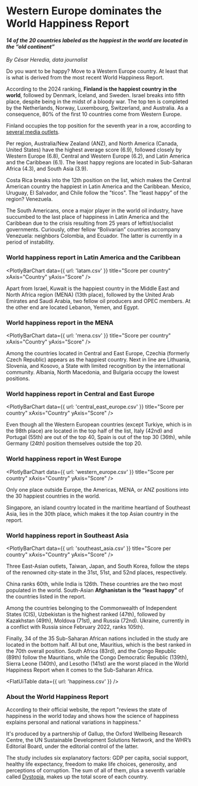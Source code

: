 # Western Europe dominates the World Happiness Report
#### _14 of the 20 countries labeled as the happiest in the world are located in the “old continent”_

*By César Heredia, data journalist*

Do you want to be happy? Move to a Western Europe country. At least that is what is derived from the most recent World Happiness Report.

According to the 2024 ranking, **Finland is the happiest country in the world**, followed by Denmark, Iceland, and Sweden. Israel breaks into fifth place, despite being in the midst of a bloody war. The top ten is completed by the Netherlands, Norway, Luxembourg, Switzerland, and Australia. As a consequence, 80% of the first 10 countries come from Western Europe.

Finland occupies the top position for the seventh year in a row, according to [several media outlets]( https://www.google.com/search?client=opera&q=finland+is+world%27s+happiest+country+for+seventh+year+study&sourceid=opera&ie=UTF-8&oe=UTF-8).

Per region, Australia/New Zealand (ANZ), and North America (Canada, United States) have the highest average score (6.9), followed closely by Western Europe (6.8), Central and Western Europe (6.2), and Latin America and the Caribbean (6.1). The least happy regions are located in Sub-Saharan Africa (4.3), and South Asia (3.9).

Costa Rica breaks into the 12th position on the list, which makes the Central American country the happiest in Latin America and the Caribbean. Mexico, Uruguay, El Salvador, and Chile follow the "ticos". The “least happy” of the region? Venezuela. 

The South Americans, once a major player in the world oil industry, have succumbed to the last place of happiness in Latin America and the Caribbean due to the crisis resulting from 25 years of leftist/socialist governments. Curiously, other fellow “Bolivarian” countries accompany Venezuela: neighbors Colombia, and Ecuador. The latter is currently in a period of instability.

### World happiness report in Latin America and the Caribbean
<PlotlyBarChart 
  data={{ url: 'latam.csv' }}
  title="Score per country"
  xAxis="Country"
  yAxis="Score" 
/>

Apart from Israel, Kuwait is the happiest country in the Middle East and North Africa region (MENA) (13th place), followed by the United Arab Emirates and Saudi Arabia, two fellow oil producers and OPEC members. At the other end are located Lebanon, Yemen, and Egypt.

### World happiness report in the MENA
<PlotlyBarChart 
  data={{ url: 'mena.csv' }}
  title="Score per country"
  xAxis="Country"
  yAxis="Score" 
/>

Among the countries located in Central and East Europe, Czechia (formerly Czech Republic) appears as the happiest country. Next in line are Lithuania, Slovenia, and Kosovo, a State with limited recognition by the international community. Albania, North Macedonia, and Bulgaria occupy the lowest positions.

### World happiness report in Central and East Europe
<PlotlyBarChart 
  data={{ url: 'central_east_europe.csv' }}
  title="Score per country"
  xAxis="Country"
  yAxis="Score" 
/>

Even though all the Western European countries (except Turkiye, which is in the 98th place) are located in the top half of the list, Italy (42nd) and Portugal (55th) are out of the top 40, Spain is out of the top 30 (36th), while Germany (24th) position themselves outside the top 20.

### World happiness report in West Europe
<PlotlyBarChart 
  data={{ url: 'western_europe.csv' }}
  title="Score per country"
  xAxis="Country"
  yAxis="Score" 
/>

Only one place outside Europe, the Americas, MENA, or ANZ positions into the 30 happiest countries in the world.

Singapore, an island country located in the maritime heartland of Southeast Asia, lies in the 30th place, which makes it the top Asian country in the report. 

### World happiness report in Southeast Asia
<PlotlyBarChart 
  data={{ url: 'southeast_asia.csv' }}
  title="Score per country"
  xAxis="Country"
  yAxis="Score" 
/>

Three East-Asian outlets, Taiwan, Japan, and South Korea, follow the steps of the renowned city-state in the 31st, 51st, and 52nd places, respectively.

China ranks 60th, while India is 126th. These countries are the two most populated in the world. South-Asian **Afghanistan is the “least happy”** of the countries listed in the report.

Among the countries belonging to the Commonwealth of Independent States (CIS), Uzbekistan is the highest ranked (47th), followed by Kazakhstan (49th), Moldova (71st), and Russia (72nd). Ukraine, currently in a conflict with Russia since February 2022, ranks 105th).

Finally, 34 of the 35 Sub-Saharan African nations included in the study are located in the bottom half. All but one, Mauritius, which is the best ranked in the 70th overall position. South Africa (83rd), and the Congo Republic (89th) follow the Mauritians, while the Congo Democratic Republic (139th), Sierra Leone (140th), and Lesotho (141st) are the worst placed in the World Happiness Report when it comes to the Sub-Saharan Africa.

<FlatUiTable
  data={{
    url: 'happiness.csv'
  }}
 />

### About the World Happiness Report

According to their official website, the report "reviews the state of happiness in the world today and shows how the science of happiness explains personal and national variations in happiness."

It's produced by a partnership of Gallup, the Oxford Wellbeing Research Centre, the UN Sustainable Development Solutions Network, and the WHR’s Editorial Board, under the editorial control of the latter.

The study includes six explanatory factors: GDP per capita, social support, healthy life expectancy, freedom to make life choices, generosity, and perceptions of corruption. The sum of all of them, plus a seventh variable called [Dystopia](https://worldhappiness.report/about/), makes up the total score of each country.
